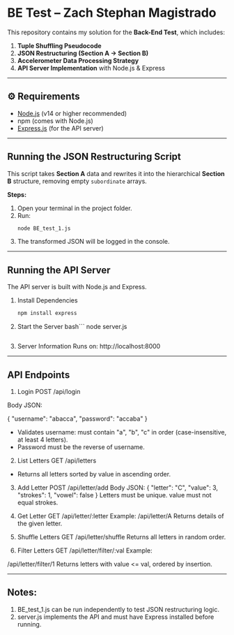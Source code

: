 # BE Test – Zach Stephan Magistrado

This repository contains my solution for the **Back-End Test**, which includes:

1. **Tuple Shuffling Pseudocode**
2. **JSON Restructuring (Section A → Section B)**
3. **Accelerometer Data Processing Strategy**
4. **API Server Implementation** with Node.js & Express

---

## ⚙️ Requirements

- [Node.js](https://nodejs.org/) (v14 or higher recommended)
- npm (comes with Node.js)
- [Express.js](https://expressjs.com/) (for the API server)

---

## Running the JSON Restructuring Script

This script takes **Section A** data and rewrites it into the hierarchical **Section B** structure, removing empty `subordinate` arrays.

**Steps:**
1. Open your terminal in the project folder.
2. Run:
   ```bash
   node BE_test_1.js
   ```
3. The transformed JSON will be logged in the console.

---

## Running the API Server

The API server is built with Node.js and Express.

1. Install Dependencies
    ```bash
    npm install express
    ```
2. Start the Server
    bash```
    node server.js
    ```
3. Server Information
Runs on: http://localhost:8000

---

## API Endpoints

1. Login
POST /api/login

Body JSON:

{
  "username": "abacca",
  "password": "accaba"
}

- Validates username: must contain "a", "b", "c" in order (case-insensitive, at least 4 letters).
- Password must be the reverse of username.

2. List Letters
GET /api/letters

- Returns all letters sorted by value in ascending order.

3. Add Letter
POST /api/letter/add
Body JSON:
{
  "letter": "C",
  "value": 3,
  "strokes": 1,
  "vowel": false
}
Letters must be unique.
value must not equal strokes.

4. Get Letter
GET /api/letter/:letter
Example:
/api/letter/A
Returns details of the given letter.

5. Shuffle Letters
GET /api/letter/shuffle
Returns all letters in random order.

6. Filter Letters
GET /api/letter/filter/:val
Example:

/api/letter/filter/1
Returns letters with value <= val, ordered by insertion.

---

## Notes:
1. BE_test_1.js can be run independently to test JSON restructuring logic.
2. server.js implements the API and must have Express installed before running.